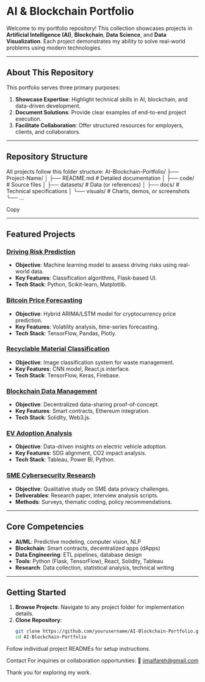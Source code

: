 # AI & Blockchain Portfolio

Welcome to my portfolio repository! This collection showcases projects in **Artificial Intelligence (AI)**, **Blockchain**, **Data Science**, and **Data Visualization**. Each project demonstrates my ability to solve real-world problems using modern technologies.

---

## About This Repository

This portfolio serves three primary purposes:
1. **Showcase Expertise**: Highlight technical skills in AI, blockchain, and data-driven development.
2. **Document Solutions**: Provide clear examples of end-to-end project execution.
3. **Facilitate Collaboration**: Offer structured resources for employers, clients, and collaborators.

---

## Repository Structure

All projects follow this folder structure:
AI-Blockchain-Portfolio/
├── Project-Name/
│ ├── README.md # Detailed documentation
│ ├── code/ # Source files
│ ├── datasets/ # Data (or references)
│ ├── docs/ # Technical specifications
│ └── visuals/ # Charts, demos, or screenshots
└── ...

Copy

---

## Featured Projects

### [Driving Risk Prediction](./driving-risk-prediction)
- **Objective**: Machine learning model to assess driving risks using real-world data.
- **Key Features**: Classification algorithms, Flask-based UI.
- **Tech Stack**: Python, Scikit-learn, Matplotlib.

### [Bitcoin Price Forecasting](./bitcoin-price-prediction)
- **Objective**: Hybrid ARIMA/LSTM model for cryptocurrency price prediction.
- **Key Features**: Volatility analysis, time-series forecasting.
- **Tech Stack**: TensorFlow, Pandas, Plotly.

### [Recyclable Material Classification](./recyclable-classification)
- **Objective**: Image classification system for waste management.
- **Key Features**: CNN model, React.js interface.
- **Tech Stack**: TensorFlow, Keras, Firebase.

### [Blockchain Data Management](./blockchain-integration)
- **Objective**: Decentralized data-sharing proof-of-concept.
- **Key Features**: Smart contracts, Ethereum integration.
- **Tech Stack**: Solidity, Web3.js.

### [EV Adoption Analysis](./ev-adoption-visualization)
- **Objective**: Data-driven insights on electric vehicle adoption.
- **Key Features**: SDG alignment, CO2 impact analysis.
- **Tech Stack**: Tableau, Power BI, Python.

### [SME Cybersecurity Research](./sme-research)
- **Objective**: Qualitative study on SME data privacy challenges.
- **Deliverables**: Research paper, interview analysis scripts.
- **Methods**: Surveys, thematic coding, policy recommendations.

---

## Core Competencies

- **AI/ML**: Predictive modeling, computer vision, NLP
- **Blockchain**: Smart contracts, decentralized apps (dApps)
- **Data Engineering**: ETL pipelines, database design
- **Tools**: Python (Flask, TensorFlow), React, Solidity, Tableau
- **Research**: Data collection, statistical analysis, technical writing

---

## Getting Started

1. **Browse Projects**: Navigate to any project folder for implementation details.
2. **Clone Repository**:
   ```bash
   git clone https://github.com/yourusername/AI-Blockchain-Portfolio.git
   cd AI-Blockchain-Portfolio
Follow individual project READMEs for setup instructions.

Contact
For inquiries or collaboration opportunities:
📧 jimalfareh@gmail.com

Thank you for exploring my work.
